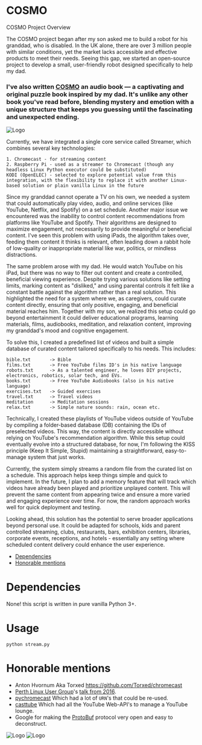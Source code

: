 # COSMO
COSMO Project Overview

The COSMO project began after my son asked me to build a robot for his granddad, who is disabled. In the UK alone, there are over 3 million people with similar conditions, yet the market lacks accessible and effective products to meet their needs. Seeing this gap, we started an open-source project to develop a small, user-friendly robot designed specifically to help my dad.


### I've also written [COSMO](https://cosmo.yes.app) an audio book — a captivating and original puzzle book inspired by my dad. It's unlike any other book you've read before, blending mystery and emotion with a unique structure that keeps you guessing until the fascinating and unexpected ending.

![Logo](https://cosmo.yes.app/poster_eng.jpg)

Currently, we have integrated a single core service called Streamer, which combines several key technologies:

    1. Chromecast - for streaming content
    2. Raspberry Pi - used as a streamer to Chromecast (though any headless Linux Python executor could be substituted)
    KODI (OpenELEC) - selected to explore potential value from this integration, with the flexibility to replace it with another Linux-based solution or plain vanilla Linux in the future

Since my granddad cannot operate a TV on his own, we needed a system that could automatically play video, audio, and online services (like YouTube, Netflix, and Spotify) on a set schedule. Another major issue we encountered was the inability to control content recommendations from platforms like YouTube and Spotify. Their algorithms are designed to maximize engagement, not necessarily to provide meaningful or beneficial content. I've seen this problem with using iPads, the algorithm takes over, feeding them content it thinks is relevant, often leading down a rabbit hole of low-quality or inappropriate material like war, politics, or mindless distractions. 

The same problem arose with my dad. He would watch YouTube on his iPad, but there was no way to filter out content and create a controlled, beneficial viewing experience. Despite trying various solutions like setting limits, marking content as "disliked," and using parental controls it felt like a constant battle against the algorithm rather than a real solution. This highlighted the need for a system where we, as caregivers, could curate content directly, ensuring that only positive, engaging, and beneficial material reaches him.
Together with my son, we realized this setup could go beyond entertainment it could deliver educational programs, learning materials, films, audiobooks, meditation, and relaxation content, improving my granddad's mood and cognitive engagement.

To solve this, I created a predefined list of videos and built a simple database of curated content tailored specifically to his needs. This includes:

    bible.txt       -> Bible 
    films.txt       -> Free YouTube films ID's in his native language
    robots.txt      -> As a talented engineer, he loves DIY projects, electronics, robotics, solar tech, and EVs.
    books.txt       -> Free YouTube Audiobooks (also in his native language)
    exercises.txt   -> Guided exercises
    travel.txt      -> Travel videos
    meditation      -> Meditation sessions
    relax.txt       -> Simple nature sounds: rain, ocean etc. 

Technically, I created these playlists of YouTube videos outside of YouTube by compiling a folder-based database (DB) containing the IDs of preselected videos. This way, the content is directly accessible without relying on YouTube's recommendation algorithm. While this setup could eventually evolve into a structured database, for now, I'm following the KISS principle (Keep It Simple, Stupid) maintaining a straightforward, easy-to-manage system that just works.

Currently, the system simply streams a random file from the curated list on a schedule. This approach helps keep things simple and quick to implement. In the future, I plan to add a memory feature that will track which videos have already been played and prioritize unplayed content. This will prevent the same content from appearing twice and ensure a more varied and engaging experience over time. For now, the random approach works well for quick deployment and testing.

Looking ahead, this solution has the potential to serve broader applications beyond personal use. It could be adapted for schools, kids and parent controlled streaming, clubs, restaurants, bars, exhibition centers, libraries, corporate events, receptions, and hotels - essentially any setting where scheduled content delivery could enhance the user experience.

- [Dependencies](#dependencies)
- [Honorable mentions](#honorable-mentions)

# Dependencies

None! this script is written in pure vanilla Python 3+.

# Usage

    python stream.py

# Honorable mentions
 * Anton Hvornum Aka Torxed https://github.com/Torxed/chromecast
 * [Perth Linux User Group](http://plug.org.au/)'s [talk from 2016](https://docs.google.com/presentation/d/1X1BdFunVnLkF7L0BgevH2zzkcSe0_gtdTJ_pMdEuakQ/htmlpresent).
 * [pychromecast](https://github.com/home-assistant-libs/pychromecast) Which had a lot of `URN`'s that could be re-used.
 * [casttube](https://github.com/ur1katz/casttube) Which had all the YouTube Web-API's to manage a YouTube lounge.
 * Google for making the [ProtoBuf](https://developers.google.com/protocol-buffers/docs/encoding) protocol very open and easy to deconstruct.

![Logo](https://cosmo.yes.app/promotion_eng.jpg)
![Logo](https://cosmo.yes.app/bonus_eng.jpg)